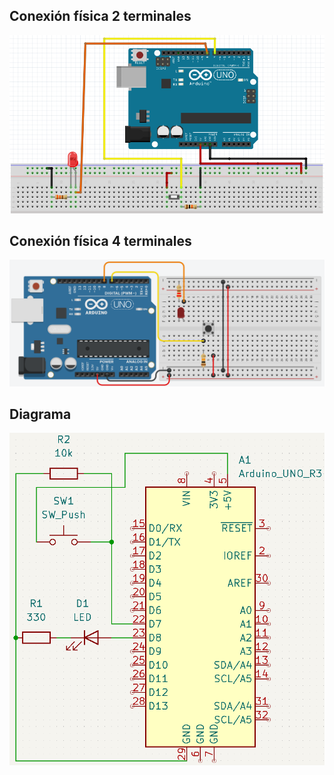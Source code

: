 ## Conexión física 2 terminales

![ConexiónFisica2Terminales](https://github.com/angelumoca21/TallerArduinoPILARES/blob/main/2.Push_Button/imagenes/conexionFisica2.png)

## Conexión física 4 terminales

![ConexiónFisica4Terminales](https://github.com/angelumoca21/TallerArduinoPILARES/blob/main/2.Push_Button/imagenes/conexionFisica4.png)

## Diagrama
![Diagrama](https://github.com/angelumoca21/TallerArduinoPILARES/blob/main/2.Push_Button/imagenes/diagrama.png)